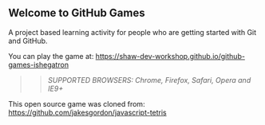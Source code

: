 ## Welcome to GitHub Games

A project based learning activity for people who are getting started with Git and GitHub.

You can play the game at: https://shaw-dev-workshop.github.io/github-games-ishegatron

>> _*SUPPORTED BROWSERS*: Chrome, Firefox, Safari, Opera and IE9+_

This open source game was cloned from: https://github.com/jakesgordon/javascript-tetris
